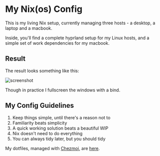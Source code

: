 # My Nix(os) Config

This is my living Nix setup, currently managing three hosts - a desktop, a
laptop and a macbook.

Inside, you'll find a complete hyprland setup for my Linux hosts, and a simple
set of work dependencies for my macbook.

## Result

The result looks something like this:

![screenshot](https://github.com/user-attachments/assets/d8e2c46e-40be-4087-a141-6339cde1e957)

Though in practice I fullscreen the windows with a bind.

## My Config Guidelines

1. Keep things simple, until there's a reason not to
2. Familiarity beats simplicity
3. A quick working solution beats a beautiful WIP
4. Nix doesn't need to do everything
5. You can always tidy later, but you should tidy

My dotfiles, managed with [Chezmoi](https://www.chezmoi.io/), are
[here](https://github.com/dashdotme/dotfiles).
